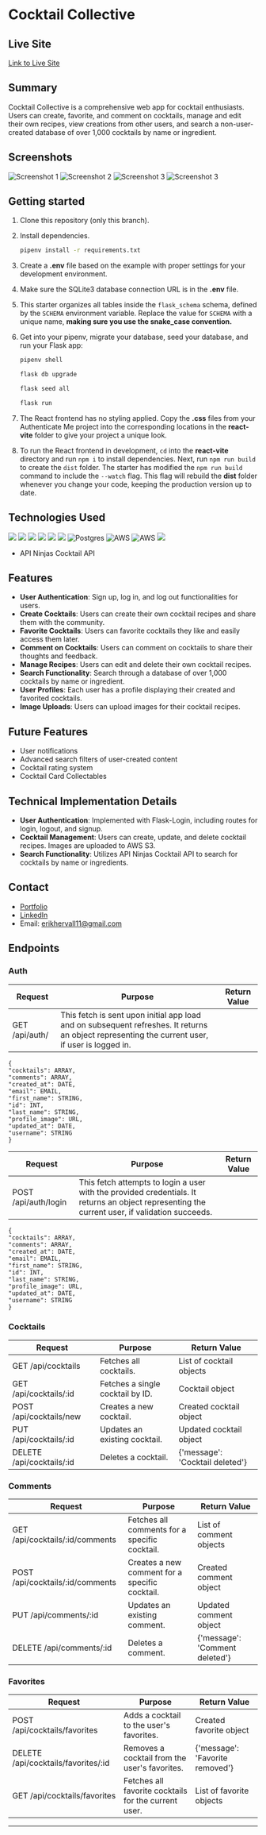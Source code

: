 # Cocktail Collective

## Live Site

[Link to Live Site](https://cocktailssearch.onrender.com/)

## Summary

Cocktail Collective is a comprehensive web app for cocktail enthusiasts. Users can create, favorite, and comment on cocktails, manage and edit their own recipes, view creations from other users, and search a non-user-created database of over 1,000 cocktails by name or ingredient.

## Screenshots

![Screenshot 1](https://cocktail-collective.s3.us-west-1.amazonaws.com/CCportfolio.png)
![Screenshot 2](https://cocktail-collective.s3.us-west-1.amazonaws.com/CCportfolio2.png)
![Screenshot 3](https://cocktail-collective.s3.us-west-1.amazonaws.com/CCportfolio3.png)
![Screenshot 3](https://cocktail-collective.s3.us-west-1.amazonaws.com/CCportfolio4.png)

<!-- ## Installation Instructions -->

<!-- 1. Clone the repository:
   ```sh
   git clone xxxxxxxxxxxx
   ``` -->

<!-- 1. Navigate to the project directory:
   ```sh
   cd capstoneproject
   ```
2. Install the dependencies:
   ```sh
   pip install -r requirements.txt
   ```
3. Set up the environment variables in a `.env` file:
   ```
   FLASK_APP=app
   FLASK_ENV=development
   DATABASE_URL=your_database_url
   S3_BUCKET=your_s3_bucket_name
   S3_KEY=your_s3_key
   S3_SECRET=your_s3_secret
   ```
4. Run the application:
   ```sh
   flask run
   ``` -->

## Getting started

1. Clone this repository (only this branch).

2. Install dependencies.

   ```bash
   pipenv install -r requirements.txt
   ```

3. Create a **.env** file based on the example with proper settings for your
   development environment.

4. Make sure the SQLite3 database connection URL is in the **.env** file.

5. This starter organizes all tables inside the `flask_schema` schema, defined
   by the `SCHEMA` environment variable. Replace the value for
   `SCHEMA` with a unique name, **making sure you use the snake_case
   convention.**

6. Get into your pipenv, migrate your database, seed your database, and run your
   Flask app:

   ```bash
   pipenv shell
   ```

   ```bash
   flask db upgrade
   ```

   ```bash
   flask seed all
   ```

   ```bash
   flask run
   ```

7. The React frontend has no styling applied. Copy the **.css** files from your
   Authenticate Me project into the corresponding locations in the
   **react-vite** folder to give your project a unique look.

8. To run the React frontend in development, `cd` into the **react-vite**
   directory and run `npm i` to install dependencies. Next, run `npm run build`
   to create the `dist` folder. The starter has modified the `npm run build`
   command to include the `--watch` flag. This flag will rebuild the **dist**
   folder whenever you change your code, keeping the production version up to
   date.

## Technologies Used

![](https://img.shields.io/badge/Python-3776AB?style=for-the-badge&logo=python&logoColor=white)
![](https://img.shields.io/badge/Flask-000000?style=for-the-badge&logo=flask&logoColor=white)
![](https://img.shields.io/badge/React-20232A?style=for-the-badge&logo=react&logoColor=61DAFB)
![](https://img.shields.io/badge/Redux-593D88?style=for-the-badge&logo=redux&logoColor=white)
![](https://img.shields.io/badge/HTML5-E34F26?style=for-the-badge&logo=html5&logoColor=white)
![](https://img.shields.io/badge/CSS3-1572B6?style=for-the-badge&logo=css3&logoColor=white)
![Postgres](https://img.shields.io/badge/postgres-%23316192.svg?style=for-the-badge&logo=postgresql&logoColor=white)
![AWS](https://img.shields.io/badge/aws-%23316192.svg?style=for-the-badge&logo=amazonwebservices&logoColor=white)
![AWS](https://img.shields.io/badge/docker-%23316192.svg?style=for-the-badge&logo=docker&logoColor=white)
![](https://img.shields.io/badge/JavaScript-F7DF1E?style=for-the-badge&logo=javascript&logoColor=black)

- API Ninjas Cocktail API

## Features

- **User Authentication**: Sign up, log in, and log out functionalities for users.
- **Create Cocktails**: Users can create their own cocktail recipes and share them with the community.
- **Favorite Cocktails**: Users can favorite cocktails they like and easily access them later.
- **Comment on Cocktails**: Users can comment on cocktails to share their thoughts and feedback.
- **Manage Recipes**: Users can edit and delete their own cocktail recipes.
- **Search Functionality**: Search through a database of over 1,000 cocktails by name or ingredient.
- **User Profiles**: Each user has a profile displaying their created and favorited cocktails.
- **Image Uploads**: Users can upload images for their cocktail recipes.

## Future Features

- User notifications
- Advanced search filters of user-created content
- Cocktail rating system
- Cocktail Card Collectables

## Technical Implementation Details

- **User Authentication**: Implemented with Flask-Login, including routes for login, logout, and signup.
- **Cocktail Management**: Users can create, update, and delete cocktail recipes. Images are uploaded to AWS S3.
- **Search Functionality**: Utilizes API Ninjas Cocktail API to search for cocktails by name or ingredients.

<!-- ## Challenges

- **Image Uploads**: Handling image uploads and storage securely in AWS S3.
- **Search Optimization**: Implementing an efficient search mechanism using the external cocktail API. -->

## Contact

- [Portfolio](https://www.erikhervall.com)
- [LinkedIn](https://www.linkedin.com/in/erikhervall/)
- Email: erikhervall11@gmail.com

## Endpoints

### Auth

| Request        | Purpose                                                                                                                                         | Return Value |
| -------------- | ----------------------------------------------------------------------------------------------------------------------------------------------- | ------------ |
| GET /api/auth/ | This fetch is sent upon initial app load and on subsequent refreshes. It returns an object representing the current user, if user is logged in. |

```
{
"cocktails": ARRAY,
"comments": ARRAY,
"created_at": DATE,
"email": EMAIL,
"first_name": STRING,
"id": INT,
"last_name": STRING,
"profile_image": URL,
"updated_at": DATE,
"username": STRING
}
```

| Request              | Purpose                                                                                                                                        | Return Value |
| -------------------- | ---------------------------------------------------------------------------------------------------------------------------------------------- | ------------ |
| POST /api/auth/login | This fetch attempts to login a user with the provided credentials. It returns an object representing the current user, if validation succeeds. |

```
{
"cocktails": ARRAY,
"comments": ARRAY,
"created_at": DATE,
"email": EMAIL,
"first_name": STRING,
"id": INT,
"last_name": STRING,
"profile_image": URL,
"updated_at": DATE,
"username": STRING
}
```

### Cocktails

| Request                   | Purpose                          | Return Value                    |
| ------------------------- | -------------------------------- | ------------------------------- |
| GET /api/cocktails        | Fetches all cocktails.           | List of cocktail objects        |
| GET /api/cocktails/:id    | Fetches a single cocktail by ID. | Cocktail object                 |
| POST /api/cocktails/new   | Creates a new cocktail.          | Created cocktail object         |
| PUT /api/cocktails/:id    | Updates an existing cocktail.    | Updated cocktail object         |
| DELETE /api/cocktails/:id | Deletes a cocktail.              | {'message': 'Cocktail deleted'} |

### Comments

| Request                          | Purpose                                        | Return Value                   |
| -------------------------------- | ---------------------------------------------- | ------------------------------ |
| GET /api/cocktails/:id/comments  | Fetches all comments for a specific cocktail.  | List of comment objects        |
| POST /api/cocktails/:id/comments | Creates a new comment for a specific cocktail. | Created comment object         |
| PUT /api/comments/:id            | Updates an existing comment.                   | Updated comment object         |
| DELETE /api/comments/:id         | Deletes a comment.                             | {'message': 'Comment deleted'} |

### Favorites

| Request                             | Purpose                                              | Return Value                    |
| ----------------------------------- | ---------------------------------------------------- | ------------------------------- |
| POST /api/cocktails/favorites       | Adds a cocktail to the user's favorites.             | Created favorite object         |
| DELETE /api/cocktails/favorites/:id | Removes a cocktail from the user's favorites.        | {'message': 'Favorite removed'} |
| GET /api/cocktails/favorites        | Fetches all favorite cocktails for the current user. | List of favorite objects        |

---
